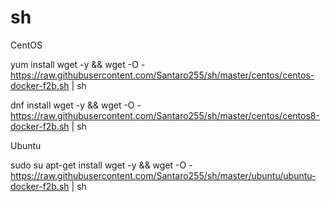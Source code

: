 # sh
 
CentOS

yum install wget -y && wget -O - https://raw.githubusercontent.com/Santaro255/sh/master/centos/centos-docker-f2b.sh | sh

dnf install wget -y && wget -O - https://raw.githubusercontent.com/Santaro255/sh/master/centos/centos8-docker-f2b.sh | sh

Ubuntu

sudo su
apt-get install wget -y && wget -O - https://raw.githubusercontent.com/Santaro255/sh/master/ubuntu/ubuntu-docker-f2b.sh | sh
